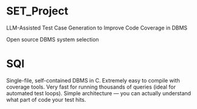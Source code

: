 # SET_Project
LLM-Assisted Test Case Generation to Improve Code Coverage in DBMS

Open source DBMS system selection

# SQl
Single-file, self-contained DBMS in C.
Extremely easy to compile with coverage tools.
Very fast for running thousands of queries (ideal for automated test loops).
Simple architecture — you can actually understand what part of code your test hits.